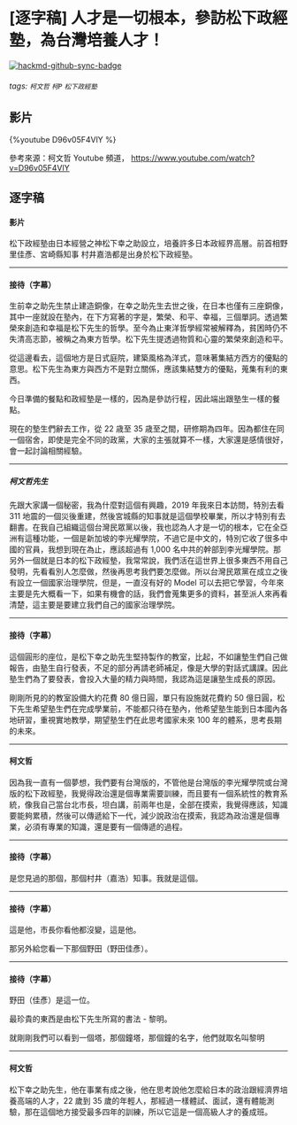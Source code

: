 # [逐字稿] 人才是一切根本，參訪松下政經塾，為台灣培養人才！

[![hackmd-github-sync-badge](https://hackmd.io/2ctsJG7kTwWe80bWZCbZpQ/badge)](https://hackmd.io/2ctsJG7kTwWe80bWZCbZpQ)


###### tags: `柯文哲` `柯P` `松下政經塾`

## 影片

{%youtube D96v05F4VlY %}

參考來源：柯文哲 Youtube 頻道， https://www.youtube.com/watch?v=D96v05F4VlY


## 逐字稿

#### 影片

松下政經塾由日本經營之神松下幸之助設立，培養許多日本政經界高層。前首相野里佳彥、宮崎縣知事 村井嘉浩都是出身於松下政經塾。

---

#### 接待（字幕）

生前幸之助先生禁止建造銅像，在幸之助先生去世之後，在日本也僅有三座銅像，其中一座就設在塾內，在下方寫著的字是，繁榮、和平、幸福，三個單詞。透過繁榮來創造和幸福是松下先生的哲學。至今為止東洋哲學經常被解釋為，貧困時仍不失清高志節，被稱之為東方哲學。松下先生提透過物質和心靈的繁榮來創造和平。

從這邊看去，這個地方是日式庭院，建築風格為洋式，意味著集結方西方的優點的意思。松下先生為東方與西方不是對立關係，應該集結雙方的優點，蒐集有利的東西。

今日準備的餐點和政經墊是一樣的，因為是參訪行程，因此端出跟塾生一樣的餐點。

現在的墊生們辭去工作，從 22 歳至 35 歳至之間，研修期為四年。因為都住在同一個宿舍，即使是完全不同的政黨，大家的主張就算不一樣，大家還是感情很好，會一起討論相關經驗。

---

##### 柯文哲先生

先跟大家講一個秘密，我為什麼對這個有興趣，2019 年我來日本訪問，特別去看 311 地震的一個災後重建，然後宮城縣的知事就是這個學校畢業，所以才特別有去翻書。在我自己組織這個台灣民眾黨以後，我也認為人才是一切的根本，它在全亞洲有這種功能，一個是新加坡的李光耀學院，不過它是中文的，特別它收了很多中國的官員，我想到現在為止，應該超過有 1,000 名中共的幹部到李光耀學院。那另外一個就是日本的松下政經墊，我常常說，我們活在這世界上很多東西不用自己發明，先看看別人怎麼做，然後再思考我們要怎麼做。所以台灣民眾黨在成立之後有設立一個國家治理學院，但是，一直沒有好的 Model 可以去把它學習，今年來主要是先大概看一下，如果有機會的話，我們會蒐集更多的資料，甚至派人來再看清楚，這主要是要建立我們自己的國家治理學院。

---

#### 接待（字幕）

這個圓形的座位，是松下幸之助先生堅持製作的教室，比起，不如讓墊生們自己做報告，由塾生自行發表，不足的部分再請老師補足，像是大學的對話式講課。因此塾生們為了要發表，會投入大量的精力與時間，我認為這是讓塾生成長的原因。

剛剛所見的的教室設備大約花費 80 億日圓，單只有設施就花費約 50 億日圓，松下先生希望塾生們在完成學業前，不能都只待在塾內，他希望塾生能到日本國內各地研習，重視實地教學，期望塾生們在此思考國家未來 100 年的體系，思考長期的未來。

---

#### 柯文哲

因為我一直有一個夢想，我們要有台灣版的，不管他是台灣版的李光耀學院或台灣版的松下政經塾，我覺得政治還是個專業需要訓練，而且要有一個系統性的教育系統，像我自己當台北市長，坦白講，前兩年也是，全部在摸索，我覺得應該，知識要能夠累積，然後可以傳遞給下一代，減少說政治在摸索，我認為政治還是個專業，必須有專業的知識，還是要有一個傳遞的過程。

---

#### 接待（字幕）

是您見過的那個，那個村井（嘉浩）知事。我就是這個。

---

#### 接待（字幕）

這是他，市長你看他都沒變，這是他。

那另外給您看一下那個野田（野田佳彥）。

---

#### 接待（字幕）

野田（佳彥）是這一位。

最珍貴的東西是由松下先生所寫的書法 - 黎明。

就剛剛我們可以看到一個塔，那個鐘塔，那個鐘的名字，他們就取名叫黎明

---

#### 柯文哲

松下幸之助先生，他在事業有成之後，他在思考說他怎麼給日本的政治跟經濟界培養高端的人才，22 歲到 35 歲的年輕人，那經過一樣體試、面試，還有體能測驗，那在這個地方接受最多四年的訓練，所以它這是一個高級人才的養成班。
